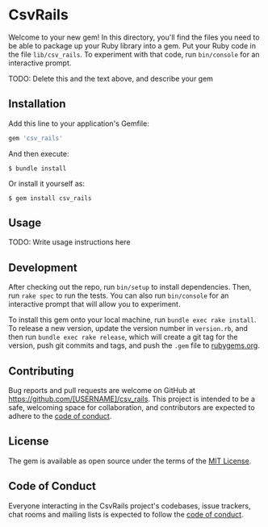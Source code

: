 # CsvRails

Welcome to your new gem! In this directory, you'll find the files you need to be able to package up your Ruby library into a gem. Put your Ruby code in the file `lib/csv_rails`. To experiment with that code, run `bin/console` for an interactive prompt.

TODO: Delete this and the text above, and describe your gem

## Installation

Add this line to your application's Gemfile:

```ruby
gem 'csv_rails'
```

And then execute:

    $ bundle install

Or install it yourself as:

    $ gem install csv_rails

## Usage

TODO: Write usage instructions here

## Development

After checking out the repo, run `bin/setup` to install dependencies. Then, run `rake spec` to run the tests. You can also run `bin/console` for an interactive prompt that will allow you to experiment.

To install this gem onto your local machine, run `bundle exec rake install`. To release a new version, update the version number in `version.rb`, and then run `bundle exec rake release`, which will create a git tag for the version, push git commits and tags, and push the `.gem` file to [rubygems.org](https://rubygems.org).

## Contributing

Bug reports and pull requests are welcome on GitHub at https://github.com/[USERNAME]/csv_rails. This project is intended to be a safe, welcoming space for collaboration, and contributors are expected to adhere to the [code of conduct](https://github.com/[USERNAME]/csv_rails/blob/master/CODE_OF_CONDUCT.md).


## License

The gem is available as open source under the terms of the [MIT License](https://opensource.org/licenses/MIT).

## Code of Conduct

Everyone interacting in the CsvRails project's codebases, issue trackers, chat rooms and mailing lists is expected to follow the [code of conduct](https://github.com/[USERNAME]/csv_rails/blob/master/CODE_OF_CONDUCT.md).
